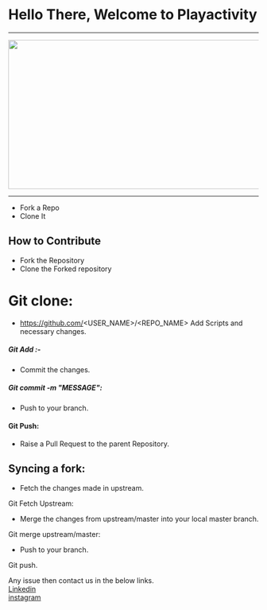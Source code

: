 #  Hello There, Welcome to Playactivity
***

<img src="https://user-images.githubusercontent.com/70543351/94982827-87984c00-055b-11eb-85ec-737733e88061.png" width="600" height="300" />

***


* Fork a Repo
* Clone It


## How to Contribute

* Fork the Repository
* Clone the Forked repository

# Git clone:
 * https://github.com/<USER_NAME>/<REPO_NAME>
Add Scripts and necessary changes.

##### Git Add :-
* Commit the changes.

##### Git commit -m "MESSAGE":
* Push to your branch.

#### Git Push:
* Raise a Pull Request to the parent Repository.

## Syncing a fork:

* Fetch the changes made in upstream.

Git Fetch Upstream:
* Merge the changes from upstream/master into your local master branch.

Git merge upstream/master:
* Push to your branch.

Git push.

Any issue then contact us in the below links. <br/>
[Linkedin](https://www.linkedin.com/in/hari-om-kushwaha-6a698a192 "Hari Om") <br/>
[instagram](_itzhari__ "Hari Om")
